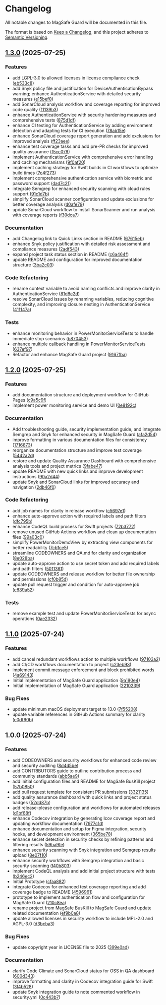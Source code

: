 # Changelog

All notable changes to MagSafe Guard will be documented in this file.

The format is based on [Keep a Changelog](https://keepachangelog.com/en/1.0.0/),
and this project adheres to [Semantic Versioning](https://semver.org/spec/v2.0.0.html).

<!-- This changelog is automatically maintained by release-please -->
<!-- Do not manually edit below this line -->

## [1.3.0](https://github.com/lekman/magsafe-buskill/compare/v1.2.0...v1.3.0) (2025-07-25)


### Features

* add LGPL-3.0 to allowed licenses in license compliance check ([eb533c8](https://github.com/lekman/magsafe-buskill/commit/eb533c8faf40faf5f13e91951cbfed2d6c6bc9a8))
* add Snyk policy file and justification for DeviceAuthenticationBypass warning; enhance AuthenticationService with detailed security measures ([e15bef0](https://github.com/lekman/magsafe-buskill/commit/e15bef0c930c94ef24ca83aded6ac0666dac49d2))
* add SonarCloud analysis workflow and coverage reporting for improved code quality ([11139b3](https://github.com/lekman/magsafe-buskill/commit/11139b32e13a9d1e7f870ca4329d61bbdbb703f9))
* enhance AuthenticationService with security hardening measures and comprehensive tests ([875d1df](https://github.com/lekman/magsafe-buskill/commit/875d1dfb85f9d692b38608c3f9a2b9ae51cde5dd))
* enhance CI testing for AuthenticationService by adding environment detection and adapting tests for CI execution ([78ab15e](https://github.com/lekman/magsafe-buskill/commit/78ab15ed8bd1e77378a2f7cc663cfc00522ac7aa))
* enhance SonarCloud coverage report generation and add exclusions for improved analysis ([ff23aee](https://github.com/lekman/magsafe-buskill/commit/ff23aeea4d2ac44130d8be17dccb68a5f95d7666))
* enhance test coverage tasks and add pre-PR checks for improved quality assurance ([f5cc076](https://github.com/lekman/magsafe-buskill/commit/f5cc076ff24bb31780aaf02d2999e4d9f78cab17))
* implement AuthenticationService with comprehensive error handling and caching mechanisms ([9f0af20](https://github.com/lekman/magsafe-buskill/commit/9f0af20b2fe9252bbb8b9574af0f0bbdde1077f6))
* implement caching strategy for Swift builds in CI workflows to optimize build times ([7c4f273](https://github.com/lekman/magsafe-buskill/commit/7c4f27390b633adda64f2ae080268ad472a7a852))
* implement comprehensive authentication service with biometric and password support ([dad7c21](https://github.com/lekman/magsafe-buskill/commit/dad7c2178739af6636fedbabbe86c6137dae4b6b))
* integrate Semgrep for enhanced security scanning with cloud rules support ([91c1d7b](https://github.com/lekman/magsafe-buskill/commit/91c1d7bb7614a2643ea8a8ef977dc4edc4945d43))
* simplify SonarCloud scanner configuration and update exclusions for better coverage analysis ([d0afe79](https://github.com/lekman/magsafe-buskill/commit/d0afe798bbb99d61cea2fe824be51a8a20180d73))
* update SonarCloud workflow to install SonarScanner and run analysis with coverage reports ([f30dca7](https://github.com/lekman/magsafe-buskill/commit/f30dca7610115fce19bfac99e2be79e2e1742ae5))


### Documentation

* add Changelog link to Quick Links section in README ([67615eb](https://github.com/lekman/magsafe-buskill/commit/67615eb099947f24d7c48e6573cd7d3da526dfb3))
* enhance Snyk policy justification with detailed risk assessment and compliance measures ([2adf543](https://github.com/lekman/magsafe-buskill/commit/2adf543b8bca2ead31dd7028ea225ef6d1fb7c3b))
* expand project task status section in README ([c6a464f](https://github.com/lekman/magsafe-buskill/commit/c6a464fcfdac838ae4127f21635d49d597dff853))
* update README and configuration for improved documentation structure ([3ba2c03](https://github.com/lekman/magsafe-buskill/commit/3ba2c0343ac68157d9cfa1738ddf61ead9025a05))


### Code Refactoring

* rename context variable to avoid naming conflicts and improve clarity in AuthenticationService ([81d8c2d](https://github.com/lekman/magsafe-buskill/commit/81d8c2d3af64a18c01b0a13f9a43de872bc08093))
* resolve SonarCloud issues by renaming variables, reducing cognitive complexity, and improving closure nesting in AuthenticationService ([411147a](https://github.com/lekman/magsafe-buskill/commit/411147aacb5c149761bdcc2850c07e1a6b07338f))


### Tests

* enhance monitoring behavior in PowerMonitorServiceTests to handle immediate stop scenarios ([b870453](https://github.com/lekman/magsafe-buskill/commit/b870453ed1cdf82ba56a5490fa038ac263cd9916))
* enhance multiple callback handling in PowerMonitorServiceTests ([637ef97](https://github.com/lekman/magsafe-buskill/commit/637ef9711e6fdd9ea156c7c504f9568350c8cad4))
* Refactor and enhance MagSafe Guard project ([9167fba](https://github.com/lekman/magsafe-buskill/commit/9167fba0828ab4f8016fe3664e438bb56be70a84))

## [1.2.0](https://github.com/lekman/magsafe-buskill/compare/v1.1.0...v1.2.0) (2025-07-25)


### Features

* add documentation structure and deployment workflow for GitHub Pages ([c9a5c9f](https://github.com/lekman/magsafe-buskill/commit/c9a5c9fc0ae5b7f70d6e6f8de48982d3e16622d6))
* implement power monitoring service and demo UI ([0e8192c](https://github.com/lekman/magsafe-buskill/commit/0e8192cd9c5609e82d4a35f9bbac1fac24b944dd))


### Documentation

* Add troubleshooting guide, security implementation guide, and integrate Semgrep and Snyk for enhanced security in MagSafe Guard ([afa2d54](https://github.com/lekman/magsafe-buskill/commit/afa2d54c7a2c440bb727171c61b0448ae93ed0b9))
* improve formatting in various documentation files for consistency ([1716873](https://github.com/lekman/magsafe-buskill/commit/1716873bea340a6c4fb8f2acbfb7807974e0615a))
* reorganize documentation structure and improve test coverage ([5442a2d](https://github.com/lekman/magsafe-buskill/commit/5442a2d464440dc3a9dcbf9c17491e73e150318f))
* restore and update Quality Assurance Dashboard with comprehensive analysis tools and project metrics ([9fabe47](https://github.com/lekman/magsafe-buskill/commit/9fabe4785c89e0f22004c0d6a1f5b5866014276c))
* update README with new quick links and improve development instructions ([90a2d44](https://github.com/lekman/magsafe-buskill/commit/90a2d44c6a5a8bd1f63dbafe9941c015aca88d9b))
* update Snyk and SonarCloud links for improved accuracy and navigation ([2db46f0](https://github.com/lekman/magsafe-buskill/commit/2db46f01184bad5cda272104bf33eb39ba159ab4))


### Code Refactoring

* add job names for clarity in release workflow ([c5697e1](https://github.com/lekman/magsafe-buskill/commit/c5697e1d3ec165a9789e34c02f52a9fb27c0e065))
* enhance auto-approve action with required labels and path filters ([dfc795b](https://github.com/lekman/magsafe-buskill/commit/dfc795b930bc378c315d5b9dc2041a0c217828a5))
* enhance CodeQL build process for Swift projects ([72b3772](https://github.com/lekman/magsafe-buskill/commit/72b3772b0cc24eaf2c53e23a3e72520f89002250))
* remove unused GitHub Actions workflow and clean up documentation files ([99a03c0](https://github.com/lekman/magsafe-buskill/commit/99a03c0a211708d2da180e589cb45a441a33e225))
* simplify PowerMonitorDemoView by extracting view components for better readability ([7cb1ce5](https://github.com/lekman/magsafe-buskill/commit/7cb1ce58765d016c7e2469f1fc43669d4ca0f21d))
* streamline CODEOWNERS and QA.md for clarity and organization ([8e028ba](https://github.com/lekman/magsafe-buskill/commit/8e028baa0cb5d54bb739c6d64cf38f560a15761c))
* update auto-approve action to use secret token and add required labels and path filters ([5011361](https://github.com/lekman/magsafe-buskill/commit/50113616148b328c3d2bb28d3dd50059f4e1c3b4))
* update CODEOWNERS and release workflow for better file ownership and permissions ([cf0b85d](https://github.com/lekman/magsafe-buskill/commit/cf0b85d3c99db1b331894bb28edc9fc771d299d4))
* update pull request trigger and condition for auto-approve job ([e839a52](https://github.com/lekman/magsafe-buskill/commit/e839a52d489561f83d2309bdd8134bcd070a3bba))


### Tests

* remove example test and update PowerMonitorServiceTests for async operations ([0ae2332](https://github.com/lekman/magsafe-buskill/commit/0ae233239482bb65d07851dd500ebedb89b5dc3a))

## [1.1.0](https://github.com/lekman/magsafe-buskill/compare/v1.0.0...v1.1.0) (2025-07-24)


### Features

* add cancel redundant workflows action to multiple workflows ([97103a2](https://github.com/lekman/magsafe-buskill/commit/97103a29e2d42d592c7a5b7a9261dff0e874d464))
* add CI/CD workflows documentation to project ([c23eb93](https://github.com/lekman/magsafe-buskill/commit/c23eb932dd4c1f10a435f19f3e80f095e925c9ad))
* implement commit message enforcement and block prohibited words ([4a69143](https://github.com/lekman/magsafe-buskill/commit/4a69143971a2eeb2b6b178a62ad1342ca15cac9a))
* Initial implementation of MagSafe Guard application ([9a180e4](https://github.com/lekman/magsafe-buskill/commit/9a180e4bded4edd71b60c54e53d364606698c1d1))
* Initial implementation of MagSafe Guard application ([2210239](https://github.com/lekman/magsafe-buskill/commit/2210239b807a25d8b3a7e628c51b034d524cd8c0))


### Bug Fixes

* update minimum macOS deployment target to 13.0 ([7f55208](https://github.com/lekman/magsafe-buskill/commit/7f55208dc19a1428970320d0e776b3371ffdca2e))
* update variable references in GitHub Actions summary for clarity ([c0df60b](https://github.com/lekman/magsafe-buskill/commit/c0df60ba18bfdee9265f0fc8857169dc7af64bab))

## 1.0.0 (2025-07-24)

### Features

- add CODEOWNERS and security workflows for enhanced code review and security auditing ([8d4d5be](https://github.com/lekman/magsafe-buskill/commit/8d4d5bece1b4a48b172f4d466e515165f252aae6))
- add CONTRIBUTORS guide to outline contribution process and community standards ([abb5ae9](https://github.com/lekman/magsafe-buskill/commit/abb5ae96d4007ac66cf6fa1d7112897be2dc343e))
- add initial configuration files and README for MagSafe BusKill project ([57b0850](https://github.com/lekman/magsafe-buskill/commit/57b0850d22fde2d2efa74bdd8703a9a8d6f36fe5))
- add pull request template for consistent PR submissions ([3321135](https://github.com/lekman/magsafe-buskill/commit/33211351acee4e7c9d5d05b57270df9a66e1901f))
- add quality assurance dashboard with quick links and project status badges ([52dd87b](https://github.com/lekman/magsafe-buskill/commit/52dd87b849518848d8c12f5e823124be8de9e912))
- add release-please configuration and workflows for automated releases ([d1bf68f](https://github.com/lekman/magsafe-buskill/commit/d1bf68fef01023549b1e6095c3d8dd8a9d916a57))
- enhance Codecov integration by generating lcov coverage report and updating workflow documentation ([7977c1d](https://github.com/lekman/magsafe-buskill/commit/7977c1dcc29c12bdc00e541393d6773c4f206e83))
- enhance documentation and setup for Figma integration, security hooks, and development environment ([365be78](https://github.com/lekman/magsafe-buskill/commit/365be78a3849a3864dc522d4a7601a23ccf0b313))
- enhance secret detection in security checks by refining patterns and filtering results ([59ba9fe](https://github.com/lekman/magsafe-buskill/commit/59ba9fee8fc98aa144fe0ad36f53548ec1a1beba))
- enhance security scanning with Snyk integration and Semgrep results upload ([8e07f10](https://github.com/lekman/magsafe-buskill/commit/8e07f10f6453291bdca93d78ef2cecb36fe13075))
- enhance security workflows with Semgrep integration and basic security scanning ([f40b803](https://github.com/lekman/magsafe-buskill/commit/f40b80399c27462499473d9bba164a978979881d))
- implement CodeQL analysis and add initial project structure with tests ([b246ec2](https://github.com/lekman/magsafe-buskill/commit/b246ec2f2fc56a060f1df92ac694f46b443eff84))
- Initial Prototype ([cfaa882](https://github.com/lekman/magsafe-buskill/commit/cfaa882fd19785efa88a49b69b8a1d4ff75bcf2e))
- integrate Codecov for enhanced test coverage reporting and add coverage badge to README ([4596961](https://github.com/lekman/magsafe-buskill/commit/45969616e5a395d01af209b7994e460140c882d1))
- prototype to implement authentication flow and configuration for MagSafe Guard ([210c8ea](https://github.com/lekman/magsafe-buskill/commit/210c8ea1463c42f77741316ac401cb585e003377))
- rename project from MagSafe BusKill to MagSafe Guard and update related documentation ([ef9b0a8](https://github.com/lekman/magsafe-buskill/commit/ef9b0a8cf581d42c7b8ab46e1d51ce04837ce742))
- update allowed licenses in security workflow to include MPL-2.0 and AGPL-3.0 ([d3bcba3](https://github.com/lekman/magsafe-buskill/commit/d3bcba307b0640c9645a290bab64ee7aca841880))

### Bug Fixes

- update copyright year in LICENSE file to 2025 ([399e0ad](https://github.com/lekman/magsafe-buskill/commit/399e0ad2eb1c60fa72330cbfac89ba01ce2ed5a4))

### Documentation

- clarify Code Climate and SonarCloud status for OSS in QA dashboard ([600d343](https://github.com/lekman/magsafe-buskill/commit/600d343f6e61bfe4c539514553a03824ae8919be))
- improve formatting and clarity in Codecov integration guide for Swift ([3f4b528](https://github.com/lekman/magsafe-buskill/commit/3f4b528c2cdcae9be8bd818f7669a68bd78c1ef2))
- update Snyk integration guide to note commented workflow in security.yml ([0c443b7](https://github.com/lekman/magsafe-buskill/commit/0c443b7a6813295bea7429cb4c97d82fc70dca64))

